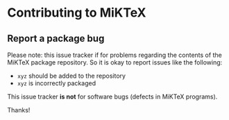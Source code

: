 # Contributing to MiKTeX

## Report a package bug

Please note: this issue tracker if for problems regarding the contents of the MiKTeX package repository. So it is okay to report issues like the following:

- `xyz` should be added to the repository
- `xyz` is incorrectly packaged

This issue tracker **is not** for software bugs (defects in MiKTeX programs).

Thanks!
